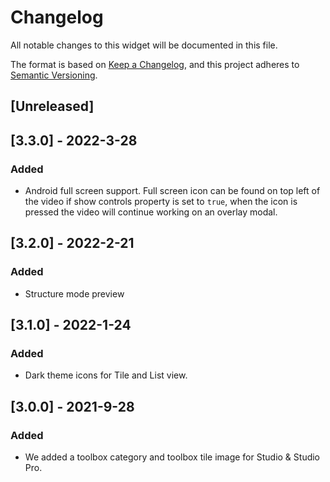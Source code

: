 # Changelog

All notable changes to this widget will be documented in this file.

The format is based on [Keep a Changelog](https://keepachangelog.com/en/1.0.0/), and this project adheres to [Semantic Versioning](https://semver.org/spec/v2.0.0.html).

## [Unreleased]

## [3.3.0] - 2022-3-28

### Added

- Android full screen support. Full screen icon can be found on top left of the video if show controls property is set to `true`, when the icon is pressed the video will continue working on an overlay modal.

## [3.2.0] - 2022-2-21

### Added

-   Structure mode preview

## [3.1.0] - 2022-1-24

### Added

- Dark theme icons for Tile and List view.

## [3.0.0] - 2021-9-28

### Added

- We added a toolbox category and toolbox tile image for Studio & Studio Pro.
